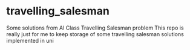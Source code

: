 # travelling_salesman
Some solutions from AI Class Travelling Salesman problem
This repo is really just for me to keep storage of some travelling salesman solutions implemented in uni
